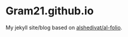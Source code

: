 # Gram21.github.io

My jekyll site/blog based on [alshedivat/al-folio](https://github.com/alshedivat/al-folio).
